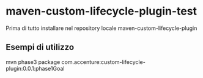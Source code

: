 # maven-custom-lifecycle-plugin-test

Prima di tutto installare nel repository locale maven-custom-lifecycle-plugin

## Esempi di utilizzo

mvn phase3 package com.accenture:custom-lifecycle-plugin:0.0.1:phase1Goal
